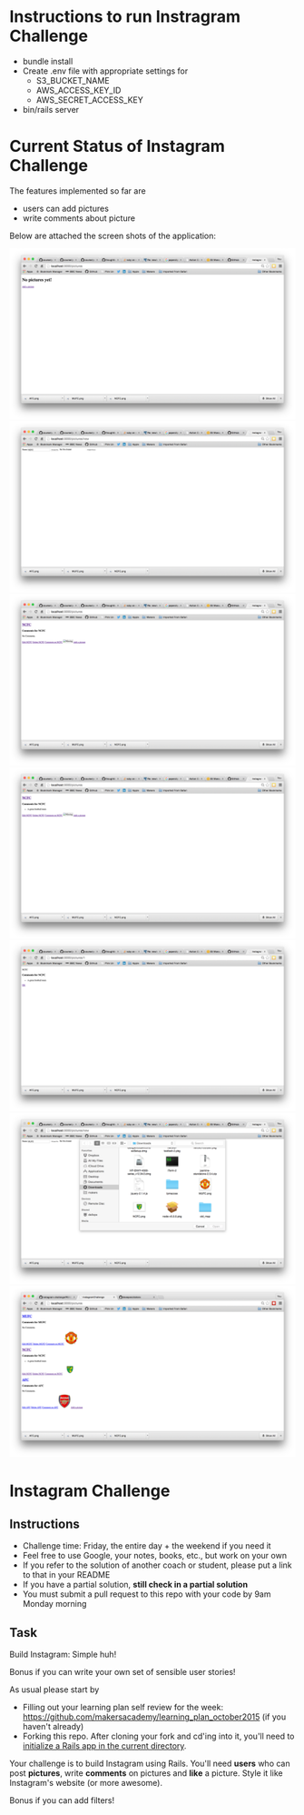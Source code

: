 Instructions to run Instragram Challenge
========================================
* bundle install
* Create .env file with appropriate settings for
  * S3_BUCKET_NAME
  * AWS_ACCESS_KEY_ID
  * AWS_SECRET_ACCESS_KEY
* bin/rails server

Current Status of Instagram Challenge
=====================================

The features implemented so far are
* users can add pictures
* write comments about picture

Below are attached the screen shots of the application:

![No pictures](public/images/1_no_pictures.png)
![Add picture](public/images/2_add_picture.png)
![Picture added](public/images/3_picture_added.png)
![Add comment](public/images/4_add_comment.png)
![Show comment](public/images/5_show_comments.png)
![Add Image](public/images/6_add_picture_image.png)
![Pictures](public/images/7_pictures.png)

Instagram Challenge
===================

Instructions
-------
* Challenge time: Friday, the entire day + the weekend if you need it
* Feel free to use Google, your notes, books, etc., but work on your own
* If you refer to the solution of another coach or student, please put a link to that in your README
* If you have a partial solution, **still check in a partial solution**
* You must submit a pull request to this repo with your code by 9am Monday morning

Task
-----

Build Instagram: Simple huh!

Bonus if you can write your own set of sensible user stories!

As usual please start by

* Filling out your learning plan self review for the week: https://github.com/makersacademy/learning_plan_october2015 (if you haven't already)
* Forking this repo. After cloning your fork and cd'ing into it, you'll need to [initialize a Rails app in the current directory](http://blog.jasonmeridth.com/posts/create-rails-application-in-current-directory/).

Your challenge is to build Instagram using Rails. You'll need **users** who can post **pictures**, write **comments** on pictures and **like** a picture. Style it like Instagram's website (or more awesome).

Bonus if you can add filters!
